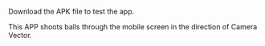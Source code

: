 Download the APK file to test the app. 

This APP shoots balls through the mobile screen in the direction of Camera Vector.
